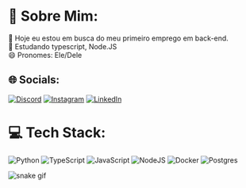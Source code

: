 # 💫 Sobre Mim:
🔭 Hoje eu estou em busca do meu primeiro emprego em back-end.<br>🌱 Estudando typescript, Node.JS<br>😄 Pronomes: Ele/Dele


## 🌐 Socials:
[![Discord](https://img.shields.io/badge/Discord-%237289DA.svg?logo=discord&logoColor=white)](https://discord.gg/🅼🆃★#4137) 
[![Instagram](https://img.shields.io/badge/Instagram-%23E4405F.svg?logo=Instagram&logoColor=white)](https://instagram.com/@matheuslimalves/) 
[![LinkedIn](https://img.shields.io/badge/LinkedIn-%230077B5.svg?logo=linkedin&logoColor=white)](https://www.linkedin.com/in/dev-matheus-lima/) 

# 💻 Tech Stack:
![Python](https://img.shields.io/badge/python-3670A0?style=for-the-badge&logo=python&logoColor=ffdd54) ![TypeScript](https://img.shields.io/badge/typescript-%23007ACC.svg?style=for-the-badge&logo=typescript&logoColor=white) ![JavaScript](https://img.shields.io/badge/javascript-%23323330.svg?style=for-the-badge&logo=javascript&logoColor=%23F7DF1E) ![NodeJS](https://img.shields.io/badge/node.js-6DA55F?style=for-the-badge&logo=node.js&logoColor=white) ![Docker](https://img.shields.io/badge/docker-%230db7ed.svg?style=for-the-badge&logo=docker&logoColor=white) ![Postgres](https://img.shields.io/badge/postgres-%23316192.svg?style=for-the-badge&logo=postgresql&logoColor=white)

![snake gif](https://github.com/MatheusLimaAlves/MatheusLimaAlves/blob/output/github-contribution-grid-snake.svg)
